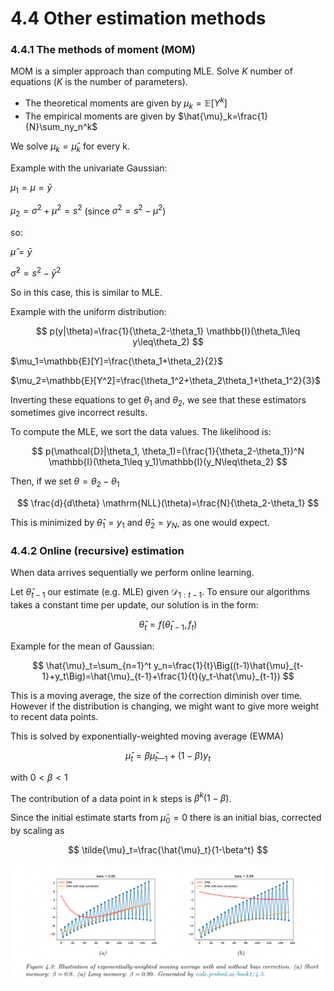 # 4.4 Other estimation methods

### 4.4.1 The methods of moment (MOM)

MOM is a simpler approach than computing MLE. Solve $K$ number of equations ($K$ is the number of parameters).

- The theoretical moments are given by $\mu_k=\mathbb{E}[Y^k]$
- The empirical moments are given by $\hat{\mu}_k=\frac{1}{N}\sum_ny_n^k$

We solve $\mu_k=\hat{\mu}_k$ for every k.

Example with the univariate Gaussian:

$\mu_1=\mu=\bar{y}$

$\mu_2=\sigma^2+\mu^2=s^2$ (since $\sigma^2=s^2-\mu^2$)

so:

$\hat{\mu}=\bar{y}$

$\hat{\sigma}^2=s^2-\bar{y}^2$

So in this case, this is similar to MLE.

Example with the uniform distribution:

$$
p(y|\theta)=\frac{1}{\theta_2-\theta_1} \mathbb{I}(\theta_1\leq y\leq\theta_2)
$$

$\mu_1=\mathbb{E}[Y]=\frac{\theta_1+\theta_2}{2}$

$\mu_2=\mathbb{E}[Y^2]=\frac{\theta_1^2+\theta_2\theta_1+\theta_1^2}{3}$

Inverting these equations to get $\theta_1$ and $\theta_2$, we see that these estimators sometimes give incorrect results.

To compute the MLE, we sort the data values. The likelihood is:

$$
p(\mathcal{D}|\theta_1, \theta_1)=(\frac{1}{\theta_2-\theta_1})^N \mathbb{I}(\theta_1\leq y_1)\mathbb{I}(y_N\leq\theta_2)
$$

Then, if we set $\theta=\theta_2-\theta_1$

$$
\frac{d}{d\theta} \mathrm{NLL}(\theta)=\frac{N}{\theta_2-\theta_1}
$$

This is minimized by $\hat{\theta}_1=y_1$ and $\hat{\theta}_2=y_N$, as one would expect.

### 4.4.2 Online (recursive) estimation

When data arrives sequentially we perform online learning.

Let $\hat{\theta}_{t-1}$ our estimate (e.g. MLE) given $\mathcal{D}_{1:t-1}$. To ensure our algorithms takes a constant time per update, our solution is in the form:

$$
\hat{\theta}_t=f(\hat{\theta}_{t-1},f_t)
$$

Example for the mean of Gaussian:

$$
\hat{\mu}_t=\sum_{n=1}^t y_n=\frac{1}{t}\Big((t-1)\hat{\mu}_{t-1}+y_t\Big)=\hat{\mu}_{t-1}+\frac{1}{t}(y_t-\hat{\mu}_{t-1})
$$

This is a moving average, the size of the correction diminish over time. However if the distribution is changing, we might want to give more weight to recent data points.

This is solved by exponentially-weighted moving average (EWMA)

$$
\hat{\mu}_t=\beta \hat{\mu}_{t—1}+(1-\beta)y_t
$$

with $0<\beta<1$

The contribution of a data point in k steps is $\beta^k(1-\beta)$.

Since the initial estimate starts from $\hat{\mu}_0=0$ there is an initial bias, corrected by scaling as 

$$
\tilde{\mu}_t=\frac{\hat{\mu}_t}{1-\beta^t}
$$

![Screen Shot 2022-11-20 at 11.30.40.png](./Screen_Shot_2022-11-20_at_11.30.40.png)